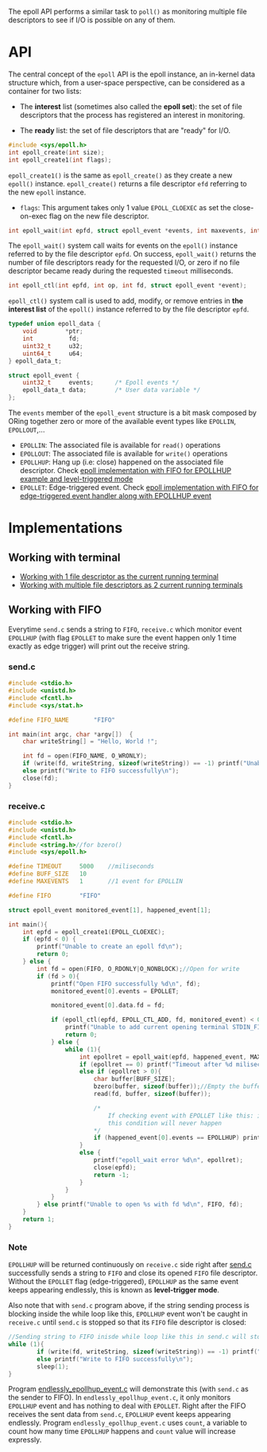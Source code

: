 The epoll API performs a similar task to ``poll()`` as monitoring multiple file descriptors to see if I/O is possible on any of them. 

# API

The central concept of the ``epoll`` API is the epoll instance, an in-kernel data structure which, from a user-space perspective, can be considered as a container for two lists:

* The **interest** list (sometimes also called the **epoll set**): the set of file descriptors that the process has registered an interest in monitoring.

* The **ready** list: the set of file descriptors that are "ready" for I/O.

```c
#include <sys/epoll.h>
int epoll_create(int size);
int epoll_create1(int flags);
```

``epoll_create1()`` is the same as ``epoll_create()`` as they create a new ``epoll()`` instance. ``epoll_create()`` returns a file descriptor ``efd`` referring to the new ``epoll`` instance.

* ``flags``: This argument takes only 1 value ``EPOLL_CLOEXEC`` as set the close-on-exec flag on the new file descriptor.

```c
int epoll_wait(int epfd, struct epoll_event *events, int maxevents, int timeout);
```
The ``epoll_wait()`` system call waits for events on the ``epoll()`` instance referred to by the file descriptor ``epfd``. On success, ``epoll_wait()`` returns the number of file descriptors ready for the requested I/O, or zero if no file descriptor became ready during the requested ``timeout`` milliseconds.

```c
int epoll_ctl(int epfd, int op, int fd, struct epoll_event *event);
```

``epoll_ctl()`` system call is used to add, modify, or remove entries in **the interest list** of the ``epoll()`` instance referred to by the file descriptor ``epfd``.

```c
typedef union epoll_data {
    void        *ptr;
    int          fd;
    uint32_t     u32;
    uint64_t     u64;
} epoll_data_t;
```

```c
struct epoll_event {
    uint32_t     events;      /* Epoll events */
    epoll_data_t data;        /* User data variable */
};
```

The ``events`` member of the ``epoll_event`` structure is a bit mask composed by ORing together zero or more of the available event types like ``EPOLLIN``, ``EPOLLOUT``,...

* ``EPOLLIN``: The associated file is available for ``read()`` operations
* ``EPOLLOUT``: The associated file is available for ``write()`` operations
* ``EPOLLHUP``: Hang up (i.e: close) happened on the associated file descriptor. Check [epoll implementation with FIFO for EPOLLHUP example and level-triggered mode](#working-with-fifo)
* ``EPOLLET``: Edge-triggered event.  Check [epoll implementation with FIFO for edge-triggered event handler along with EPOLLHUP event](#working-with-fifo)
	      
# Implementations

## Working with terminal

* [Working with 1 file descriptor as the current running terminal](https://github.com/TranPhucVinh/C/blob/master/Physical%20layer/File%20IO/System%20call/epoll/Implementations.md#working-with-1-file-descriptor-as-the-current-running-terminal)
* [Working with multiple file descriptors as 2 current running terminals](https://github.com/TranPhucVinh/C/blob/master/Physical%20layer/File%20IO/System%20call/epoll/Implementations.md#working-with-multiple-file-descriptors-as-2-current-running-terminals)

## Working with FIFO

Everytime ``send.c`` sends a string to ``FIFO``, ``receive.c`` which monitor event ``EPOLLHUP`` (with flag ``EPOLLET`` to make sure the event happen only 1 time exactly as edge trigger) will print out the receive string.

### send.c

```c
#include <stdio.h>
#include <unistd.h>
#include <fcntl.h>
#include <sys/stat.h>

#define FIFO_NAME 		"FIFO"

int main(int argc, char *argv[])  {
	char writeString[] = "Hello, World !";

	int fd = open(FIFO_NAME, O_WRONLY);
	if (write(fd, writeString, sizeof(writeString)) == -1) printf("Unable to write to FIFO");
	else printf("Write to FIFO successfully\n");
	close(fd);
}
```

### receive.c

```c
#include <stdio.h>
#include <unistd.h>
#include <fcntl.h>
#include <string.h>//for bzero()
#include <sys/epoll.h>

#define TIMEOUT     5000    //miliseconds
#define BUFF_SIZE   10
#define MAXEVENTS   1       //1 event for EPOLLIN

#define FIFO        "FIFO"

struct epoll_event monitored_event[1], happened_event[1];

int main(){
    int epfd = epoll_create1(EPOLL_CLOEXEC);
    if (epfd < 0) {
        printf("Unable to create an epoll fd\n");
        return 0;
    } else {
        int fd = open(FIFO, O_RDONLY|O_NONBLOCK);//Open for write
        if (fd > 0){
            printf("Open FIFO successfully %d\n", fd);
            monitored_event[0].events = EPOLLET;

            monitored_event[0].data.fd = fd;

            if (epoll_ctl(epfd, EPOLL_CTL_ADD, fd, monitored_event) < 0){
                printf("Unable to add current opening terminal STDIN_FILENO to be monitored by epoll\n");
                return 0;
            } else {
                while (1){
                    int epollret = epoll_wait(epfd, happened_event, MAXEVENTS, TIMEOUT);
                    if (epollret == 0) printf("Timeout after %d miliseconds\n", TIMEOUT);
                    else if (epollret > 0){
                        char buffer[BUFF_SIZE];
                        bzero(buffer, sizeof(buffer));//Empty the buffer before entering value
                        read(fd, buffer, sizeof(buffer));

                        /*
                            If checking event with EPOLLET like this: if (happened_event[0].events == EPOLLET)
                            this condition will never happen
                        */
                        if (happened_event[0].events == EPOLLHUP) printf("Entered string: %s\n", buffer);
                    }
                    else {
                        printf("epoll_wait error %d\n", epollret);        
                        close(epfd);
                        return -1;
                    }
                }
            }
        } else printf("Unable to open %s with fd %d\n", FIFO, fd);
    }
    return 1;
}
```
### Note

``EPOLLHUP`` will be returned continuously on ``receive.c`` side right after [send.c](#sendc) successfully sends a string to ``FIFO`` and close its opened ``FIFO`` file descriptor. Without the ``EPOLLET`` flag (edge-triggered), ``EPOLLHUP`` as the same event keeps appearing endlessly, this is known as **level-trigger mode**. 

Also note that with ``send.c`` program above, if the string sending process is blocking inside the while loop like this, ``EPOLLHUP`` event won't be caught in ``receive.c`` until ``send.c`` is stopped so that its ``FIFO`` file descriptor is closed:

```c
//Sending string to FIFO inisde while loop like this in send.c will stop EPOLLHUP event to be caught by receive.c
while (1){
        if (write(fd, writeString, sizeof(writeString)) == -1) printf("Unable to write to FIFO");
    	else printf("Write to FIFO successfully\n");
        sleep(1);
}
```    

Program [endlessly_epollhup_event.c](endlessly_epollhup_event.c) will demonstrate this (with ``send.c`` as the sender to FIFO). In ``endlessly_epollhup_event.c``, it only monitors ``EPOLLHUP`` event and has nothing to deal with ``EPOLLET``. Right after the FIFO receives the sent data from ``send.c``, ``EPOLLHUP`` event keeps appearing endlessly. Program ``endlessly_epollhup_event.c`` uses ``count``, a variable to count how many time ``EPOLLHUP`` happens and ``count`` value will increase expressly.
